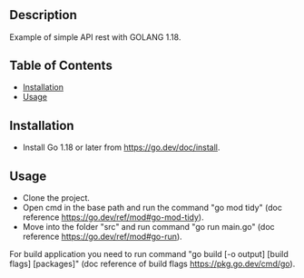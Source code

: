# <GORES-API>

## Description

Example of simple API rest with GOLANG 1.18. 

## Table of Contents

- [Installation](#installation)
- [Usage](#usage)

## Installation

- Install Go 1.18 or later from https://go.dev/doc/install.

## Usage

- Clone the project.
- Open cmd in the base path and run the command "go mod tidy" (doc reference https://go.dev/ref/mod#go-mod-tidy).
- Move into the folder "src" and run command "go run main.go" (doc reference https://go.dev/ref/mod#go-run).

For build application you need to run command "go build [-o output] [build flags] [packages]" (doc reference of build flags https://pkg.go.dev/cmd/go).

